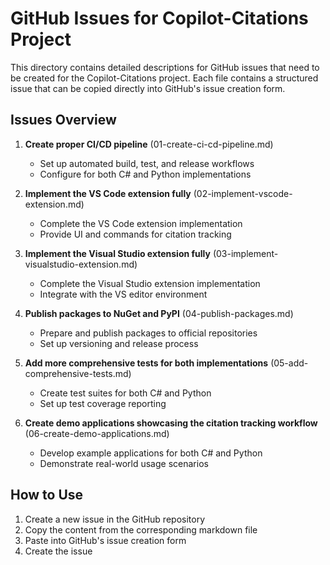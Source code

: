# GitHub Issues for Copilot-Citations Project

This directory contains detailed descriptions for GitHub issues that need to be created for the Copilot-Citations project. Each file contains a structured issue that can be copied directly into GitHub's issue creation form.

## Issues Overview

1. **Create proper CI/CD pipeline** (01-create-ci-cd-pipeline.md)
   - Set up automated build, test, and release workflows
   - Configure for both C# and Python implementations

2. **Implement the VS Code extension fully** (02-implement-vscode-extension.md)
   - Complete the VS Code extension implementation
   - Provide UI and commands for citation tracking

3. **Implement the Visual Studio extension fully** (03-implement-visualstudio-extension.md)
   - Complete the Visual Studio extension implementation
   - Integrate with the VS editor environment

4. **Publish packages to NuGet and PyPI** (04-publish-packages.md)
   - Prepare and publish packages to official repositories
   - Set up versioning and release process

5. **Add more comprehensive tests for both implementations** (05-add-comprehensive-tests.md)
   - Create test suites for both C# and Python
   - Set up test coverage reporting

6. **Create demo applications showcasing the citation tracking workflow** (06-create-demo-applications.md)
   - Develop example applications for both C# and Python
   - Demonstrate real-world usage scenarios

## How to Use

1. Create a new issue in the GitHub repository
2. Copy the content from the corresponding markdown file
3. Paste into GitHub's issue creation form
4. Create the issue
